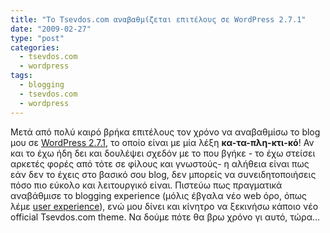 ```yaml
---
title: "Το Tsevdos.com αναβαθμίζεται επιτέλους σε WordPress 2.7.1"
date: "2009-02-27"
type: "post"
categories:
  - tsevdos.com
  - wordpress
tags:
  - blogging
  - tsevdos.com
  - wordpress
---
```


Μετά από πολύ καιρό βρήκα επιτέλους τον χρόνο να αναβαθμίσω το blog μου σε [WordPress 2.7.1](http://wordpress.org/ "Wordpress blogging system"), το οποίο είναι με μία λέξη **κα-τα-πλη-κτι-κό**! Αν και το έχω ήδη δει και δουλέψει σχεδόν με το που βγήκε - το έχω στείσει αρκετές φορές από τότε σε φίλους και γνωστούς- η αλήθεια είναι πως εάν δεν το έχεις στο βασικό σου blog, δεν μπορείς να συνειδητοποιήσεις πόσο πιο εύκολο και λειτουργικό είναι. Πιστεύω πως πραγματικά αναβάθμισε το blogging experience (μόλις έβγαλα νέο web όρο, όπως λέμε [user experience](http://en.wikipedia.org/wiki/User_experience "User experience")), ενώ μου δίνει και κίνητρο να ξεκινήσω κάποιο νέο official Tsevdos.com theme. Να δούμε πότε θα βρω χρόνο γι αυτό, τώρα...
